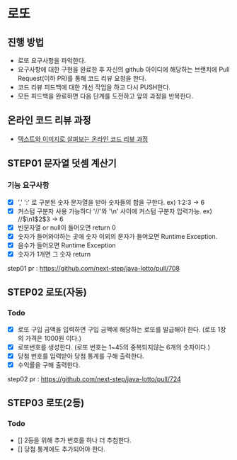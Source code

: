 # 로또
## 진행 방법
* 로또 요구사항을 파악한다.
* 요구사항에 대한 구현을 완료한 후 자신의 github 아이디에 해당하는 브랜치에 Pull Request(이하 PR)를 통해 코드 리뷰 요청을 한다.
* 코드 리뷰 피드백에 대한 개선 작업을 하고 다시 PUSH한다.
* 모든 피드백을 완료하면 다음 단계를 도전하고 앞의 과정을 반복한다.

## 온라인 코드 리뷰 과정
* [텍스트와 이미지로 살펴보는 온라인 코드 리뷰 과정](https://github.com/next-step/nextstep-docs/tree/master/codereview)

## STEP01 문자열 덧셈 계산기
### 기능 요구사항
- [x] ',' ':' 로 구분된 숫자 문자열을 받아 숫자들의 합을 구한다. ex) 1:2:3 -> 6
- [x] 커스텀 구분자 사용 가능하다 '//'와 '\n' 사이에 커스텀 구분자 입력가능. ex) //$\n1$2$3 -> 6
- [x] 빈문자열 or null이 들어오면 return 0
- [x] 숫자가 들어와야하는 곳에 숫자 이외의 문자가 들어오면 Runtime Exception.
- [x] 음수가 들어오면 Runtime Exception
- [x] 숫자가 1개면 그 숫자 return

step01 pr : https://github.com/next-step/java-lotto/pull/708

## STEP02 로또(자동)
### Todo
- [x] 로또 구입 금액을 입력하면 구입 금액에 해당하는 로또를 발급해야 한다. (로또 1장의 가격은 1000원 이다.)
- [x] 로또번호를 생성한다. (로또 번호는 1~45의 중복되지않는 6개의 숫자이다.)
- [x] 당첨 번호를 입력받아 당첨 통계를 구해 출력한다. 
- [x] 수익률을 구해 출력한다.

step02 pr : https://github.com/next-step/java-lotto/pull/724

## STEP03 로또(2등)
### Todo
- [] 2등을 위해 추가 번호를 하나 더 추첨한다.
- [] 당첨 통계에도 추가되어야 한다.
